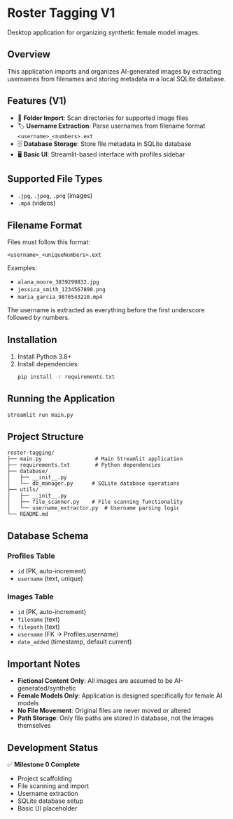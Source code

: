 # Roster Tagging V1

Desktop application for organizing synthetic female model images.

## Overview

This application imports and organizes AI-generated images by extracting usernames from filenames and storing metadata in a local SQLite database.

## Features (V1)

- 📁 **Folder Import**: Scan directories for supported image files
- 🏷️ **Username Extraction**: Parse usernames from filename format `<username>_<numbers>.ext`
- 🗄️ **Database Storage**: Store file metadata in SQLite database
- 🖥️ **Basic UI**: Streamlit-based interface with profiles sidebar

## Supported File Types

- `.jpg`, `.jpeg`, `.png` (images)
- `.mp4` (videos)

## Filename Format

Files must follow this format:
```
<username>_<uniqueNumbers>.ext
```

Examples:
- `alana_moore_3839299832.jpg`
- `jessica_smith_1234567890.png`
- `maria_garcia_9876543210.mp4`

The username is extracted as everything before the first underscore followed by numbers.

## Installation

1. Install Python 3.8+
2. Install dependencies:
   ```bash
   pip install -r requirements.txt
   ```

## Running the Application

```bash
streamlit run main.py
```

## Project Structure

```
roster-tagging/
├── main.py                 # Main Streamlit application
├── requirements.txt        # Python dependencies
├── database/
│   ├── __init__.py
│   └── db_manager.py      # SQLite database operations
├── utils/
│   ├── __init__.py
│   ├── file_scanner.py    # File scanning functionality
│   └── username_extractor.py  # Username parsing logic
└── README.md
```

## Database Schema

### Profiles Table
- `id` (PK, auto-increment)
- `username` (text, unique)

### Images Table
- `id` (PK, auto-increment)
- `filename` (text)
- `filepath` (text)
- `username` (FK → Profiles.username)
- `date_added` (timestamp, default current)

## Important Notes

- **Fictional Content Only**: All images are assumed to be AI-generated/synthetic
- **Female Models Only**: Application is designed specifically for female AI models
- **No File Movement**: Original files are never moved or altered
- **Path Storage**: Only file paths are stored in database, not the images themselves

## Development Status

✅ **Milestone 0 Complete**
- Project scaffolding
- File scanning and import
- Username extraction
- SQLite database setup
- Basic UI placeholder